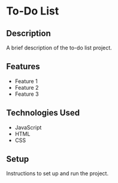 # To-Do List

## Description

A brief description of the to-do list project.

## Features

- Feature 1
- Feature 2
- Feature 3

## Technologies Used

- JavaScript
- HTML
- CSS

## Setup

Instructions to set up and run the project.
